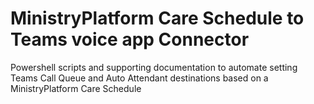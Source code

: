 # MinistryPlatform Care Schedule to Teams voice app Connector
Powershell scripts and supporting documentation to automate setting Teams Call Queue and Auto Attendant destinations based on a MinistryPlatform Care Schedule
